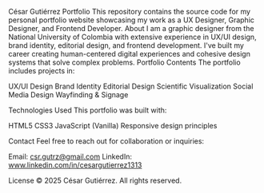 César Gutiérrez Portfolio
This repository contains the source code for my personal portfolio website showcasing my work as a UX Designer, Graphic Designer, and Frontend Developer.
About
I am a graphic designer from the National University of Colombia with extensive experience in UX/UI design, brand identity, editorial design, and frontend development. I've built my career creating human-centered digital experiences and cohesive design systems that solve complex problems.
Portfolio Contents
The portfolio includes projects in:

UX/UI Design
Brand Identity
Editorial Design
Scientific Visualization
Social Media Design
Wayfinding & Signage

Technologies Used
This portfolio was built with:

HTML5
CSS3
JavaScript (Vanilla)
Responsive design principles

Contact
Feel free to reach out for collaboration or inquiries:

Email: csr.gutrz@gmail.com
LinkedIn: www.linkedin.com/in/cesargutierrez1313

License
© 2025 César Gutiérrez. All rights reserved.
